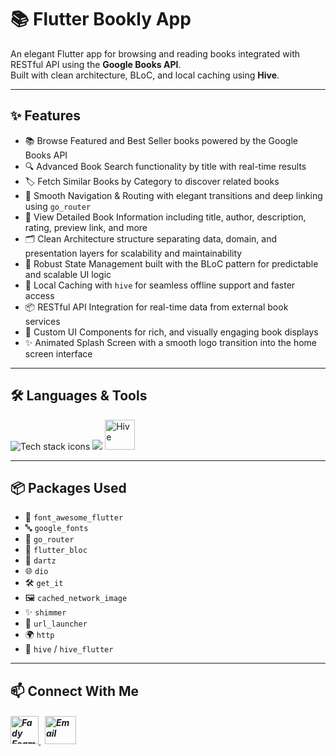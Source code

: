 # 📚 Flutter Bookly App

An elegant Flutter app for browsing and reading books integrated with RESTful API using the **Google Books API**.  
Built with clean architecture, BLoC, and local caching using **Hive**.

---

## ✨ Features

- 📚 Browse Featured and Best Seller books powered by the Google Books API  
- 🔍 Advanced Book Search functionality by title with real-time results  
- 🏷️ Fetch Similar Books by Category to discover related books  
- 🚦 Smooth Navigation & Routing with elegant transitions and deep linking using `go_router`  
- 📖 View Detailed Book Information including title, author, description, rating, preview link, and more
- 🗂️ Clean Architecture structure separating data, domain, and presentation layers for scalability and maintainability    
- 🧠 Robust State Management built with the BLoC pattern for predictable and scalable UI logic  
- 💾 Local Caching with `hive` for seamless offline support and faster access  
- 📦 RESTful API Integration for real-time data from external book services  
- 🎨 Custom UI Components for rich, and visually engaging book displays  
- ✨ Animated Splash Screen with a smooth logo transition into the home screen interface  

---

## 🛠️ Languages & Tools

<p align="left"> 
        <img src="https://skillicons.dev/icons?i=flutter,dart,vscode,git,github" alt="Tech stack icons" />
        <img src="https://skillicons.dev/icons?i=postman" />
        <img src="https://encrypted-tbn0.gstatic.com/images?q=tbn:ANd9GcTMPq4YNrCDzxfBUu7I4wlkncj7XnUgF8rl1A&s" alt="Hive" width="48" height="48"/>
</p>

---


## 📦 Packages Used

- 🎨 `font_awesome_flutter`
- 🔤 `google_fonts` 
- 🚦 `go_router`
- 🔁 `flutter_bloc` 
- 🧮 `dartz` 
- 🌐 `dio`
- 🛠️ `get_it` 
- 🖼️ `cached_network_image`
- ✨ `shimmer` 
- 🔗 `url_launcher` 
- 🌍 `http` 
- 🐝 `hive` / `hive_flutter`

---

## 📫 Connect With Me
<h5 align="left"> 
<a href="https://www.linkedin.com/in/fady-esam/" target="_blank"> 
  <img src="https://raw.githubusercontent.com/rahuldkjain/github-profile-readme-generator/master/src/images/icons/Social/linked-in-alt.svg" alt="Fady Esam" height="45" width="45" /> 
  </a> 
   &nbsp;
  <a href="mailto:fady.esam.0101@gmail.com" target="_blank"> 
    <img src="https://cdn-icons-png.flaticon.com/512/732/732200.png" alt="Email" height="45" width="50" /> 
</a> 
</h5>


